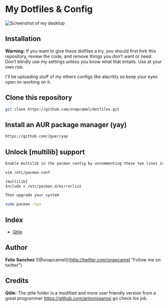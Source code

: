 # My Dotfiles & Config
![Screenshot of my desktop](https://i.imgur.com/3pXb6xj.png)
## Installation

**Warning:** 
If you want to give these dotfiles a try, you should first fork this repository, review the code, and remove things you don’t want or need. Don’t blindly use my settings unless you know what that entails. Use at your own risk.

I'll be uploading stuff of my others configs like alacritty so keep your eyes open im working on it.

## Clone this repository

```bash
git clone https://github.com/snapcamel/dotfiles.git
```
## Install an AUR package manager (yay)
```bash
https://github.com/Jguer/yay
```
## Unlock [multilib] support
```bash
Enable multilib in the pacman config by uncommenting these two lines in pacman.conf

vim /etc/pacman.conf

[multilib]
Include = /etc/pacman.d/mirrorlist

Then upgrade your system

sudo pacman -Syu
```

## Index

- [Qtile](./qtile)

## Author
**Felix Sanchez** ![@snapcamel]((http://twitter.com/snapcamel "Follow me on twitter")

## Credits
**Qtile:** The qtile folder is a modified and more user friendly version from a great programmer https://github.com/antoniosarosi go check his job.

